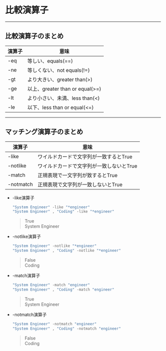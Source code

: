 # 比較演算子

---

## 比較演算子のまとめ

| 演算子 | 意味                            |
| ------ | ------------------------------- |
| -eq    | 等しい、equals(==)              |
| -ne    | 等しくない、not equals(!=)      |
| -gt    | より大きい、greater than(>)     |
| -ge    | 以上、greater than or equal(>=) |
| -lt    | より小さい、未満、less than(<)  |
| -le    | 以下、less than or equal(<=)    |

---

## マッチング演算子のまとめ

| 演算子    | 意味                                     |
| --------- | ---------------------------------------- |
| -like     | ワイルドカードで文字列が一致するとTrue   |
| -notlike  | ワイルドカードで文字列が一致しないとTrue |
| -match    | 正規表現で一文字列が致するとTrue         |
| -notmatch | 正規表現で文字列が一致しないとTrue       |

* -like演算子

  ```PowerShell
  "System Engineer" -like "*engineer"
  "System Engineer" , "Coding" -like "*engineer"
  ```

  > True  
  System Engineer

* -notlike演算子

  ```PowerShell
  "System Engineer" -notlike "*engineer"
  "System Engineer" , "Coding" -notlike "*engineer"
  ```

  > False  
  Coding

* -match演算子

  ```PowerShell
  "System Engineer" -match "engineer"
  "System Engineer" , "Coding" -match "engineer"
  ```

  > True  
  System Engineer

* -notmatch演算子

  ```PowerShell
  "System Engineer" -notmatch "engineer"
  "System Engineer" , "Coding" -notmatch "engineer"
  ```

  > False  
  Coding

